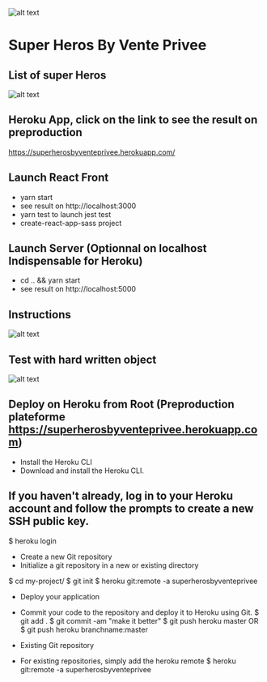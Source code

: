 ![alt text](https://storage.googleapis.com/superherosbyventeprivee/venteprivee_logo.png)

Super Heros By Vente Privee
============================

## List of super Heros

![alt text](https://storage.googleapis.com/superherosbyventeprivee/superheroslist.png)

## Heroku App, click on the link to see the result on preproduction

https://superherosbyventeprivee.herokuapp.com/

## Launch React Front

* yarn start
* see result on http://localhost:3000
* yarn test to launch jest test
* create-react-app-sass project

## Launch Server (Optionnal on localhost Indispensable for Heroku)

* cd .. && yarn start
* see result on http://localhost:5000

## Instructions

![alt text](https://storage.googleapis.com/superherosbyventeprivee/react_project_instruction.png)

## Test with hard written object

![alt text](https://storage.googleapis.com/superherosbyventeprivee/superherolisteffect.png)

## Deploy on Heroku from Root (Preproduction plateforme https://superherosbyventeprivee.herokuapp.com)

* Install the Heroku CLI
* Download and install the Heroku CLI.

## If you haven't already, log in to your Heroku account and follow the prompts to create a new SSH public key.

$ heroku login
* Create a new Git repository
* Initialize a git repository in a new or existing directory

$ cd my-project/
$ git init
$ heroku git:remote -a superherosbyventeprivee

* Deploy your application
* Commit your code to the repository and deploy it to Heroku using Git.
$ git add .
$ git commit -am "make it better"
$ git push heroku master
OR
$ git push heroku branchname:master

* Existing Git repository
* For existing repositories, simply add the heroku remote
$ heroku git:remote -a superherosbyventeprivee